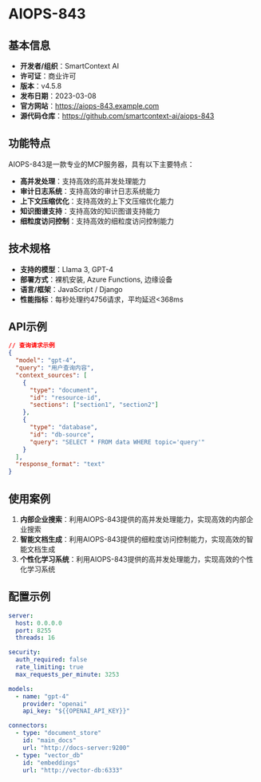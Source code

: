 # AIOPS-843

## 基本信息

- **开发者/组织**：SmartContext AI
- **许可证**：商业许可
- **版本**：v4.5.8
- **发布日期**：2023-03-08
- **官方网站**：https://aiops-843.example.com
- **源代码仓库**：https://github.com/smartcontext-ai/aiops-843

## 功能特点

AIOPS-843是一款专业的MCP服务器，具有以下主要特点：

- **高并发处理**：支持高效的高并发处理能力
- **审计日志系统**：支持高效的审计日志系统能力
- **上下文压缩优化**：支持高效的上下文压缩优化能力
- **知识图谱支持**：支持高效的知识图谱支持能力
- **细粒度访问控制**：支持高效的细粒度访问控制能力


## 技术规格

- **支持的模型**：Llama 3, GPT-4
- **部署方式**：裸机安装, Azure Functions, 边缘设备
- **语言/框架**：JavaScript / Django
- **性能指标**：每秒处理约4756请求，平均延迟<368ms

## API示例

```json
// 查询请求示例
{
  "model": "gpt-4",
  "query": "用户查询内容",
  "context_sources": [
    {
      "type": "document",
      "id": "resource-id",
      "sections": ["section1", "section2"]
    },
    {
      "type": "database",
      "id": "db-source",
      "query": "SELECT * FROM data WHERE topic='query'"
    }
  ],
  "response_format": "text"
}
```

## 使用案例

1. **内部企业搜索**：利用AIOPS-843提供的高并发处理能力，实现高效的内部企业搜索
2. **智能文档生成**：利用AIOPS-843提供的细粒度访问控制能力，实现高效的智能文档生成
3. **个性化学习系统**：利用AIOPS-843提供的高并发处理能力，实现高效的个性化学习系统


## 配置示例

```yaml
server:
  host: 0.0.0.0
  port: 8255
  threads: 16

security:
  auth_required: false
  rate_limiting: true
  max_requests_per_minute: 3253

models:
  - name: "gpt-4"
    provider: "openai"
    api_key: "${{OPENAI_API_KEY}}"

connectors:
  - type: "document_store"
    id: "main_docs"
    url: "http://docs-server:9200"
  - type: "vector_db"
    id: "embeddings"
    url: "http://vector-db:6333"
```